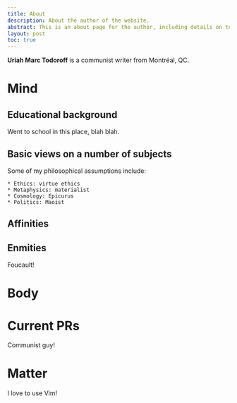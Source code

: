 ```yaml
---
title: About
description: About the author of the website.
abstract: This is an about page for the author, including details on technical setups, behavioural patterns, philosophical assumptions, etc.
layout: post
toc: true
---
```


**Uriah Marc Todoroff** is a communist writer from Montréal, QC.

# Mind

## Educational background

Went to school in this place, blah blah.

## Basic views on a number of subjects

Some of my philosophical assumptions include:

	* Ethics: virtue ethics
	* Metaphysics: materialist
	* Cosmology: Epicurus
	* Politics: Maoist

## Affinities

## Enmities

Foucault!

# Body

# Current PRs

Communist guy!

# Matter

I love to use Vim!
